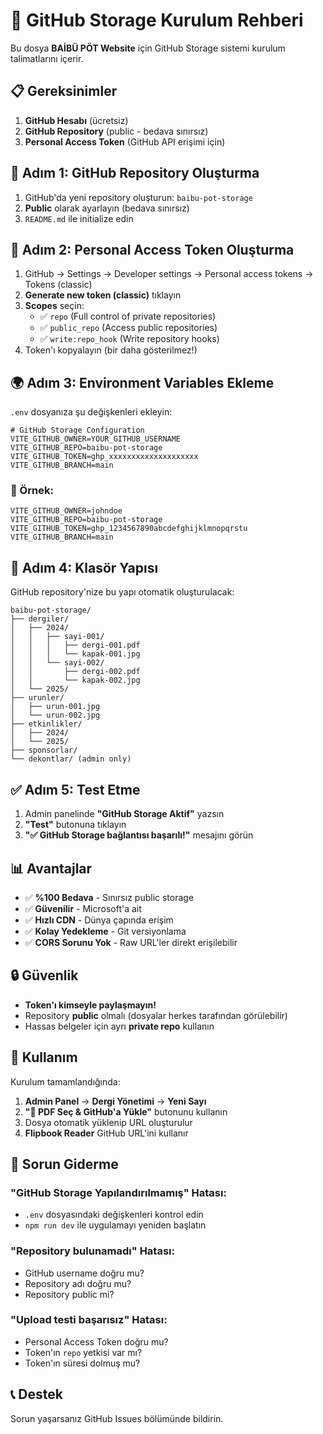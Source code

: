 # 🚀 GitHub Storage Kurulum Rehberi

Bu dosya **BAİBÜ PÖT Website** için GitHub Storage sistemi kurulum talimatlarını içerir.

## 📋 Gereksinimler

1. **GitHub Hesabı** (ücretsiz)
2. **GitHub Repository** (public - bedava sınırsız)
3. **Personal Access Token** (GitHub API erişimi için)

## 🔧 Adım 1: GitHub Repository Oluşturma

1. GitHub'da yeni repository oluşturun: `baibu-pot-storage`
2. **Public** olarak ayarlayın (bedava sınırsız)
3. `README.md` ile initialize edin

## 🔑 Adım 2: Personal Access Token Oluşturma

1. GitHub → Settings → Developer settings → Personal access tokens → Tokens (classic)
2. **Generate new token (classic)** tıklayın
3. **Scopes** seçin:
   - ✅ `repo` (Full control of private repositories)
   - ✅ `public_repo` (Access public repositories)
   - ✅ `write:repo_hook` (Write repository hooks)
4. Token'ı kopyalayın (bir daha gösterilmez!)

## 🌍 Adım 3: Environment Variables Ekleme

`.env` dosyanıza şu değişkenleri ekleyin:

```env
# GitHub Storage Configuration
VITE_GITHUB_OWNER=YOUR_GITHUB_USERNAME
VITE_GITHUB_REPO=baibu-pot-storage
VITE_GITHUB_TOKEN=ghp_xxxxxxxxxxxxxxxxxxxx
VITE_GITHUB_BRANCH=main
```

### 📝 Örnek:
```env
VITE_GITHUB_OWNER=johndoe
VITE_GITHUB_REPO=baibu-pot-storage
VITE_GITHUB_TOKEN=ghp_1234567890abcdefghijklmnopqrstu
VITE_GITHUB_BRANCH=main
```

## 📁 Adım 4: Klasör Yapısı

GitHub repository'nize bu yapı otomatik oluşturulacak:

```
baibu-pot-storage/
├── dergiler/
│   ├── 2024/
│   │   ├── sayi-001/
│   │   │   ├── dergi-001.pdf
│   │   │   └── kapak-001.jpg
│   │   └── sayi-002/
│   │       ├── dergi-002.pdf
│   │       └── kapak-002.jpg
│   └── 2025/
├── urunler/
│   ├── urun-001.jpg
│   └── urun-002.jpg
├── etkinlikler/
│   ├── 2024/
│   └── 2025/
├── sponsorlar/
└── dekontlar/ (admin only)
```

## ✅ Adım 5: Test Etme

1. Admin panelinde **"GitHub Storage Aktif"** yazsın
2. **"Test"** butonuna tıklayın
3. **"✅ GitHub Storage bağlantısı başarılı!"** mesajını görün

## 📊 Avantajlar

- ✅ **%100 Bedava** - Sınırsız public storage
- ✅ **Güvenilir** - Microsoft'a ait
- ✅ **Hızlı CDN** - Dünya çapında erişim
- ✅ **Kolay Yedekleme** - Git versiyonlama
- ✅ **CORS Sorunu Yok** - Raw URL'ler direkt erişilebilir

## 🔒 Güvenlik

- **Token'ı kimseyle paylaşmayın!**
- Repository **public** olmalı (dosyalar herkes tarafından görülebilir)
- Hassas belgeler için ayrı **private repo** kullanın

## 🎯 Kullanım

Kurulum tamamlandığında:

1. **Admin Panel** → **Dergi Yönetimi** → **Yeni Sayı**
2. **"📁 PDF Seç & GitHub'a Yükle"** butonunu kullanın
3. Dosya otomatik yüklenip URL oluşturulur
4. **Flipbook Reader** GitHub URL'ini kullanır

## 🔧 Sorun Giderme

### "GitHub Storage Yapılandırılmamış" Hatası:
- `.env` dosyasındaki değişkenleri kontrol edin
- `npm run dev` ile uygulamayı yeniden başlatın

### "Repository bulunamadı" Hatası:
- GitHub username doğru mu?
- Repository adı doğru mu?
- Repository public mi?

### "Upload testi başarısız" Hatası:
- Personal Access Token doğru mu?
- Token'ın `repo` yetkisi var mı?
- Token'ın süresi dolmuş mu?

## 📞 Destek

Sorun yaşarsanız GitHub Issues bölümünde bildirin. 